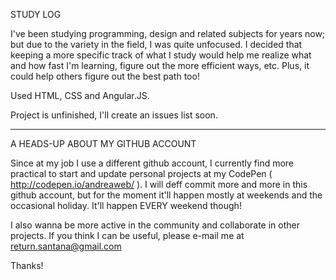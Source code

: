 STUDY LOG

I've been studying programming, design and related subjects for years now; but due to the variety in the field, I was quite unfocused. 
I decided that keeping a more specific track of what I study would help me realize what and how fast I'm learning, figure out the more efficient ways, etc.
Plus, it could help others figure out the best path too!

Used HTML, CSS and Angular.JS.

Project is unfinished, I'll create an issues list soon.

--------------------


A HEADS-UP ABOUT MY GITHUB ACCOUNT

Since at my job I use a different github account, I currently find more practical to start and update personal projects at my CodePen ( http://codepen.io/andreaweb/ ). I will deff commit more and more in this github account, but for the moment it'll happen mostly at weekends and the occasional holiday. It'll happen EVERY weekend though!

I also wanna be more active in the community and collaborate in other projects. If you think I can be useful, please e-mail me at return.santana@gmail.com

Thanks!
